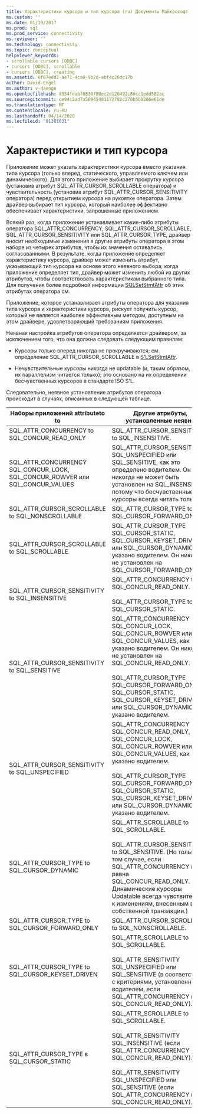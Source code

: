 ```yaml
---
title: Характеристики курсора и тип курсора (ru) Документы Майкрософт
ms.custom: ''
ms.date: 01/19/2017
ms.prod: sql
ms.prod_service: connectivity
ms.reviewer: ''
ms.technology: connectivity
ms.topic: conceptual
helpviewer_keywords:
- scrollable cursors [ODBC]
- cursors [ODBC], scrollable
- cursors [ODBC], creating
ms.assetid: 6f67edd2-ae71-4ca0-9b2d-abf4c20dc17b
author: David-Engel
ms.author: v-daenge
ms.openlocfilehash: 8354fdabf6830780ec2d128492c86cc1edd582ac
ms.sourcegitcommit: ce94c2ad7a50945481172782c270b5b0206e61de
ms.translationtype: MT
ms.contentlocale: ru-RU
ms.lasthandoff: 04/14/2020
ms.locfileid: "81301631"
---
```

# <a name="cursor-characteristics-and-cursor-type"></a>Характеристики и тип курсора
Приложение может указать характеристики курсора вместо указания типа курсора (только вперед, статического, управляемого ключем или динамического). Для этого приложение выбирает прокрутку курсора (установив атрибут SQL_ATTR_CURSOR_SCROLLABLE оператора) и чувствительность (установив атрибут SQL_ATTR_CURSOR_SENSITIVITY оператора) перед открытием курсора на рукоятке оператора. Затем драйвер выбирает тип курсора, который наиболее эффективно обеспечивает характеристики, запрошенные приложением.  
  
 Всякий раз, когда приложение устанавливает какие-либо атрибуты оператора SQL_ATTR_CONCURRENCY, SQL_ATTR_CURSOR_SCROLLABLE, SQL_ATTR_CURSOR_SENSITIVITY или SQL_ATTR_CURSOR_TYPE, драйвер вносит необходимые изменения в другие атрибуты оператора в этом наборе из четырех атрибутов, чтобы их значения оставались согласованными. В результате, когда приложение определяет характеристику курсора, драйвер может изменить атрибут, указывающий тип курсора на основе этого неявного выбора; когда приложение определяет тип, драйвер может изменить любой из других атрибутов, чтобы соответствовать характеристикам выбранного типа. Для получения более подробной информации [SQLSetStmtAttr](../../../odbc/reference/syntax/sqlsetstmtattr-function.md) об этих атрибутах оператора см.  
  
 Приложение, которое устанавливает атрибуты оператора для указания типа курсора и характеристики курсора, рискует получить курсор, который не является наиболее эффективным методом, доступным на этом драйвере, удовлетворяющий требованиям приложения.  
  
 Неявная настройка атрибутов оператора определяется драйвером, за исключением того, что она должна следовать следующим правилам:  
  
-   Курсоры только вперед никогда не прокручиваются; см. определение SQL_ATTR_CURSOR_SCROLLABLE в [S'LSetStmtAttr](../../../odbc/reference/syntax/sqlsetstmtattr-function.md).  
  
-   Нечувствительные курсоры никогда не updatable (и, таким образом, их параллелизм читается только); это основано на их определении бесчувственных курсоров в стандарте ISO S'L.  
  
 Следовательно, неявное установление атрибутов оператора происходит в случаях, описанных в следующей таблице.  
  
|Наборы приложений attributeto to|Другие атрибуты, установленные неявно|  
|-----------------------------------|-------------------------------------|  
|SQL_ATTR_CONCURRENCY to SQL_CONCUR_READ_ONLY|SQL_ATTR_CURSOR_SENSITIVITY to SQL_INSENSITIVE.|  
|SQL_ATTR_CONCURRENCY SQL_CONCUR_LOCK, SQL_CONCUR_ROWVER или SQL_CONCUR_VALUES|SQL_ATTR_CURSOR_SENSITIVITY SQL_UNSPECIFIED или SQL_SENSITIVE, как это определено водителем. Он никогда не может быть установлен на SQL_INSENSITIVE, потому что бесчувственные курсоры всегда читать только.|  
|SQL_ATTR_CURSOR_SCROLLABLE to SQL_NONSCROLLABLE|SQL_ATTR_CURSOR_TYPE to SQL_CURSOR_FORWARD_ONLY|  
|SQL_ATTR_CURSOR_SCROLLABLE to SQL_SCROLLABLE|SQL_ATTR_CURSOR_TYPE SQL_CURSOR_STATIC, SQL_CURSOR_KEYSET_DRIVEN или SQL_CURSOR_DYNAMIC, как указано водителем. Он никогда не установлен на SQL_CURSOR_FORWARD_ONLY.|  
|SQL_ATTR_CURSOR_SENSITIVITY to SQL_INSENSITIVE|SQL_ATTR_CONCURRENCY to SQL_CONCUR_READ_ONLY.<br /><br /> SQL_ATTR_CURSOR_TYPE to SQL_CURSOR_STATIC.|  
|SQL_ATTR_CURSOR_SENSITIVITY to SQL_SENSITIVE|SQL_ATTR_CONCURRENCY SQL_CONCUR_LOCK, SQL_CONCUR_ROWVER или SQL_CONCUR_VALUES, как указано водителем. Он никогда не установлен на SQL_CONCUR_READ_ONLY.<br /><br /> SQL_ATTR_CURSOR_TYPE SQL_CURSOR_FORWARD_ONLY, SQL_CURSOR_STATIC, SQL_CURSOR_KEYSET_DRIVEN или SQL_CURSOR_DYNAMIC, как указано водителем.|  
|SQL_ATTR_CURSOR_SENSITIVITY to SQL_UNSPECIFIED|SQL_ATTR_CONCURRENCY SQL_CONCUR_READ_ONLY, SQL_CONCUR_LOCK, SQL_CONCUR_ROWVER или SQL_CONCUR_VALUES, как указано водителем.<br /><br /> SQL_ATTR_CURSOR_TYPE SQL_CURSOR_FORWARD_ONLY, SQL_CURSOR_STATIC, SQL_CURSOR_KEYSET_DRIVEN или SQL_CURSOR_DYNAMIC, как указано водителем.|  
|SQL_ATTR_CURSOR_TYPE to SQL_CURSOR_DYNAMIC|SQL_ATTR_SCROLLABLE to SQL_SCROLLABLE.<br /><br /> SQL_ATTR_CURSOR_SENSITIVITY to SQL_SENSITIVE. (Но только в том случае, если SQL_ATTR_CONCURRENCY не равна SQL_CONCUR_READ_ONLY. Динамические курсоры Updatable всегда чувствительны к изменениям, внесенным в их собственной транзакции.)|  
|SQL_ATTR_CURSOR_TYPE to SQL_CURSOR_FORWARD_ONLY|SQL_ATTR_CURSOR_SCROLLABLE to SQL_NONSCROLLABLE.|  
|SQL_ATTR_CURSOR_TYPE to SQL_CURSOR_KEYSET_DRIVEN|SQL_ATTR_SCROLLABLE to SQL_SCROLLABLE.<br /><br /> SQL_ATTR_SENSITIVITY SQL_UNSPECIFIED или SQL_SENSITIVE (в соответствии с критериями, установленными водителем, если SQL_ATTR_CONCURRENCY не SQL_CONCUR_READ_ONLY).|  
|SQL_ATTR_CURSOR_TYPE в SQL_CURSOR_STATIC|SQL_ATTR_SCROLLABLE to SQL_SCROLLABLE.<br /><br /> SQL_ATTR_SENSITIVITY SQL_INSENSITIVE (если SQL_ATTR_CONCURRENCY SQL_CONCUR_READ_ONLY).<br /><br /> SQL_ATTR_SENSITIVITY SQL_UNSPECIFIED или SQL_SENSITIVE (если SQL_ATTR_CONCURRENCY не SQL_CONCUR_READ_ONLY).|
